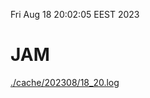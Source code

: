 Fri Aug 18 20:02:05 EEST 2023
# JAM
<a href='./cache/202308/18_20.log'>./cache/202308/18_20.log</a>
